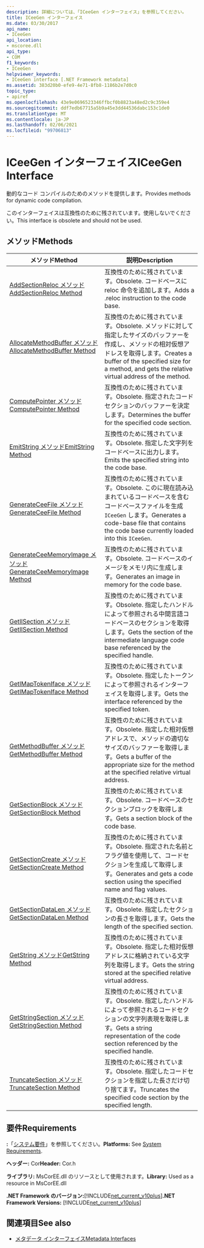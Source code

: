 ```yaml
---
description: 詳細については、「ICeeGen インターフェイス」を参照してください。
title: ICeeGen インターフェイス
ms.date: 03/30/2017
api_name:
- ICeeGen
api_location:
- mscoree.dll
api_type:
- COM
f1_keywords:
- ICeeGen
helpviewer_keywords:
- ICeeGen interface [.NET Framework metadata]
ms.assetid: 383d20b0-efe9-4e71-8fb8-1186b2e7d0c0
topic_type:
- apiref
ms.openlocfilehash: 43e9e0696523346ffbcf0b8823a48ed2c9c359e4
ms.sourcegitcommit: ddf7edb67715a5b9a45e3dd44536dabc153c1de0
ms.translationtype: MT
ms.contentlocale: ja-JP
ms.lasthandoff: 02/06/2021
ms.locfileid: "99706813"
---
```

# <a name="iceegen-interface"></a><span data-ttu-id="64566-103">ICeeGen インターフェイス</span><span class="sxs-lookup"><span data-stu-id="64566-103">ICeeGen Interface</span></span>

<span data-ttu-id="64566-104">動的なコード コンパイルのためのメソッドを提供します。</span><span class="sxs-lookup"><span data-stu-id="64566-104">Provides methods for dynamic code compilation.</span></span>  
  
 <span data-ttu-id="64566-105">このインターフェイスは互換性のために残されています。使用しないでください。</span><span class="sxs-lookup"><span data-stu-id="64566-105">This interface is obsolete and should not be used.</span></span>  
  
## <a name="methods"></a><span data-ttu-id="64566-106">メソッド</span><span class="sxs-lookup"><span data-stu-id="64566-106">Methods</span></span>  
  
|<span data-ttu-id="64566-107">メソッド</span><span class="sxs-lookup"><span data-stu-id="64566-107">Method</span></span>|<span data-ttu-id="64566-108">説明</span><span class="sxs-lookup"><span data-stu-id="64566-108">Description</span></span>|  
|------------|-----------------|  
|[<span data-ttu-id="64566-109">AddSectionReloc メソッド</span><span class="sxs-lookup"><span data-stu-id="64566-109">AddSectionReloc Method</span></span>](iceegen-addsectionreloc-method.md)|<span data-ttu-id="64566-110">互換性のために残されています。</span><span class="sxs-lookup"><span data-stu-id="64566-110">Obsolete.</span></span> <span data-ttu-id="64566-111">コードベースに reloc 命令を追加します。</span><span class="sxs-lookup"><span data-stu-id="64566-111">Adds a .reloc instruction to the code base.</span></span>|  
|[<span data-ttu-id="64566-112">AllocateMethodBuffer メソッド</span><span class="sxs-lookup"><span data-stu-id="64566-112">AllocateMethodBuffer Method</span></span>](iceegen-allocatemethodbuffer-method.md)|<span data-ttu-id="64566-113">互換性のために残されています。</span><span class="sxs-lookup"><span data-stu-id="64566-113">Obsolete.</span></span> <span data-ttu-id="64566-114">メソッドに対して指定したサイズのバッファーを作成し、メソッドの相対仮想アドレスを取得します。</span><span class="sxs-lookup"><span data-stu-id="64566-114">Creates a buffer of the specified size for a method, and gets the relative virtual address of the method.</span></span>|  
|[<span data-ttu-id="64566-115">ComputePointer メソッド</span><span class="sxs-lookup"><span data-stu-id="64566-115">ComputePointer Method</span></span>](iceegen-computepointer-method.md)|<span data-ttu-id="64566-116">互換性のために残されています。</span><span class="sxs-lookup"><span data-stu-id="64566-116">Obsolete.</span></span> <span data-ttu-id="64566-117">指定されたコードセクションのバッファーを決定します。</span><span class="sxs-lookup"><span data-stu-id="64566-117">Determines the buffer for the specified code section.</span></span>|  
|[<span data-ttu-id="64566-118">EmitString メソッド</span><span class="sxs-lookup"><span data-stu-id="64566-118">EmitString Method</span></span>](iceegen-emitstring-method.md)|<span data-ttu-id="64566-119">互換性のために残されています。</span><span class="sxs-lookup"><span data-stu-id="64566-119">Obsolete.</span></span> <span data-ttu-id="64566-120">指定した文字列をコードベースに出力します。</span><span class="sxs-lookup"><span data-stu-id="64566-120">Emits the specified string into the code base.</span></span>|  
|[<span data-ttu-id="64566-121">GenerateCeeFile メソッド</span><span class="sxs-lookup"><span data-stu-id="64566-121">GenerateCeeFile Method</span></span>](iceegen-generateceefile-method.md)|<span data-ttu-id="64566-122">互換性のために残されています。</span><span class="sxs-lookup"><span data-stu-id="64566-122">Obsolete.</span></span> <span data-ttu-id="64566-123">このに現在読み込まれているコードベースを含むコードベースファイルを生成 `ICeeGen` します。</span><span class="sxs-lookup"><span data-stu-id="64566-123">Generates a code-base file that contains the code base currently loaded into this `ICeeGen`.</span></span>|  
|[<span data-ttu-id="64566-124">GenerateCeeMemoryImage メソッド</span><span class="sxs-lookup"><span data-stu-id="64566-124">GenerateCeeMemoryImage Method</span></span>](iceegen-generateceememoryimage-method.md)|<span data-ttu-id="64566-125">互換性のために残されています。</span><span class="sxs-lookup"><span data-stu-id="64566-125">Obsolete.</span></span> <span data-ttu-id="64566-126">コードベースのイメージをメモリ内に生成します。</span><span class="sxs-lookup"><span data-stu-id="64566-126">Generates an image in memory for the code base.</span></span>|  
|[<span data-ttu-id="64566-127">GetIlSection メソッド</span><span class="sxs-lookup"><span data-stu-id="64566-127">GetIlSection Method</span></span>](iceegen-getilsection-method.md)|<span data-ttu-id="64566-128">互換性のために残されています。</span><span class="sxs-lookup"><span data-stu-id="64566-128">Obsolete.</span></span> <span data-ttu-id="64566-129">指定したハンドルによって参照される中間言語コードベースのセクションを取得します。</span><span class="sxs-lookup"><span data-stu-id="64566-129">Gets the section of the intermediate language code base referenced by the specified handle.</span></span>|  
|[<span data-ttu-id="64566-130">GetIMapTokenIface メソッド</span><span class="sxs-lookup"><span data-stu-id="64566-130">GetIMapTokenIface Method</span></span>](iceegen-getimaptokeniface-method.md)|<span data-ttu-id="64566-131">互換性のために残されています。</span><span class="sxs-lookup"><span data-stu-id="64566-131">Obsolete.</span></span> <span data-ttu-id="64566-132">指定したトークンによって参照されるインターフェイスを取得します。</span><span class="sxs-lookup"><span data-stu-id="64566-132">Gets the interface referenced by the specified token.</span></span>|  
|[<span data-ttu-id="64566-133">GetMethodBuffer メソッド</span><span class="sxs-lookup"><span data-stu-id="64566-133">GetMethodBuffer Method</span></span>](iceegen-getmethodbuffer-method.md)|<span data-ttu-id="64566-134">互換性のために残されています。</span><span class="sxs-lookup"><span data-stu-id="64566-134">Obsolete.</span></span> <span data-ttu-id="64566-135">指定した相対仮想アドレスで、メソッドの適切なサイズのバッファーを取得します。</span><span class="sxs-lookup"><span data-stu-id="64566-135">Gets a buffer of the appropriate size for the method at the specified relative virtual address.</span></span>|  
|[<span data-ttu-id="64566-136">GetSectionBlock メソッド</span><span class="sxs-lookup"><span data-stu-id="64566-136">GetSectionBlock Method</span></span>](iceegen-getsectionblock-method.md)|<span data-ttu-id="64566-137">互換性のために残されています。</span><span class="sxs-lookup"><span data-stu-id="64566-137">Obsolete.</span></span> <span data-ttu-id="64566-138">コードベースのセクションブロックを取得します。</span><span class="sxs-lookup"><span data-stu-id="64566-138">Gets a section block of the code base.</span></span>|  
|[<span data-ttu-id="64566-139">GetSectionCreate メソッド</span><span class="sxs-lookup"><span data-stu-id="64566-139">GetSectionCreate Method</span></span>](iceegen-getsectioncreate-method.md)|<span data-ttu-id="64566-140">互換性のために残されています。</span><span class="sxs-lookup"><span data-stu-id="64566-140">Obsolete.</span></span> <span data-ttu-id="64566-141">指定された名前とフラグ値を使用して、コードセクションを生成して取得します。</span><span class="sxs-lookup"><span data-stu-id="64566-141">Generates and gets a code section using the specified name and flag values.</span></span>|  
|[<span data-ttu-id="64566-142">GetSectionDataLen メソッド</span><span class="sxs-lookup"><span data-stu-id="64566-142">GetSectionDataLen Method</span></span>](iceegen-getsectiondatalen-method.md)|<span data-ttu-id="64566-143">互換性のために残されています。</span><span class="sxs-lookup"><span data-stu-id="64566-143">Obsolete.</span></span> <span data-ttu-id="64566-144">指定したセクションの長さを取得します。</span><span class="sxs-lookup"><span data-stu-id="64566-144">Gets the length of the specified section.</span></span>|  
|[<span data-ttu-id="64566-145">GetString メソッド</span><span class="sxs-lookup"><span data-stu-id="64566-145">GetString Method</span></span>](iceegen-getstring-method.md)|<span data-ttu-id="64566-146">互換性のために残されています。</span><span class="sxs-lookup"><span data-stu-id="64566-146">Obsolete.</span></span> <span data-ttu-id="64566-147">指定した相対仮想アドレスに格納されている文字列を取得します。</span><span class="sxs-lookup"><span data-stu-id="64566-147">Gets the string stored at the specified relative virtual address.</span></span>|  
|[<span data-ttu-id="64566-148">GetStringSection メソッド</span><span class="sxs-lookup"><span data-stu-id="64566-148">GetStringSection Method</span></span>](iceegen-getstringsection-method.md)|<span data-ttu-id="64566-149">互換性のために残されています。</span><span class="sxs-lookup"><span data-stu-id="64566-149">Obsolete.</span></span> <span data-ttu-id="64566-150">指定したハンドルによって参照されるコードセクションの文字列表現を取得します。</span><span class="sxs-lookup"><span data-stu-id="64566-150">Gets a string representation of the code section referenced by the specified handle.</span></span>|  
|[<span data-ttu-id="64566-151">TruncateSection メソッド</span><span class="sxs-lookup"><span data-stu-id="64566-151">TruncateSection Method</span></span>](iceegen-truncatesection-method.md)|<span data-ttu-id="64566-152">互換性のために残されています。</span><span class="sxs-lookup"><span data-stu-id="64566-152">Obsolete.</span></span> <span data-ttu-id="64566-153">指定したコードセクションを指定した長さだけ切り捨てます。</span><span class="sxs-lookup"><span data-stu-id="64566-153">Truncates the specified code section by the specified length.</span></span>|  
  
## <a name="requirements"></a><span data-ttu-id="64566-154">要件</span><span class="sxs-lookup"><span data-stu-id="64566-154">Requirements</span></span>  

 <span data-ttu-id="64566-155">**:**「[システム要件](../../get-started/system-requirements.md)」を参照してください。</span><span class="sxs-lookup"><span data-stu-id="64566-155">**Platforms:** See [System Requirements](../../get-started/system-requirements.md).</span></span>  
  
 <span data-ttu-id="64566-156">**ヘッダー:** Cor</span><span class="sxs-lookup"><span data-stu-id="64566-156">**Header:** Cor.h</span></span>  
  
 <span data-ttu-id="64566-157">**ライブラリ:** MsCorEE.dll のリソースとして使用されます。</span><span class="sxs-lookup"><span data-stu-id="64566-157">**Library:** Used as a resource in MsCorEE.dll</span></span>  
  
 <span data-ttu-id="64566-158">**.NET Framework のバージョン:**[!INCLUDE[net_current_v10plus](../../../../includes/net-current-v10plus-md.md)]</span><span class="sxs-lookup"><span data-stu-id="64566-158">**.NET Framework Versions:** [!INCLUDE[net_current_v10plus](../../../../includes/net-current-v10plus-md.md)]</span></span>  
  
## <a name="see-also"></a><span data-ttu-id="64566-159">関連項目</span><span class="sxs-lookup"><span data-stu-id="64566-159">See also</span></span>

- [<span data-ttu-id="64566-160">メタデータ インターフェイス</span><span class="sxs-lookup"><span data-stu-id="64566-160">Metadata Interfaces</span></span>](metadata-interfaces.md)

